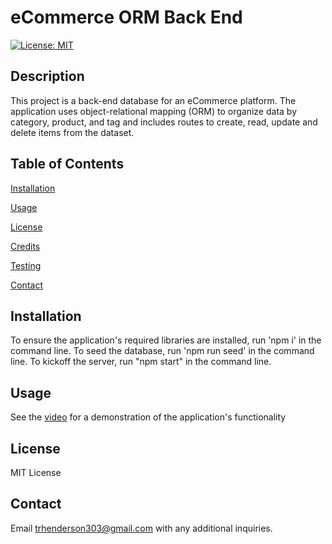 # eCommerce ORM Back End
[![License: MIT](https://img.shields.io/badge/License-MIT-yellow.svg)](https://opensource.org/licenses/MIT)
## Description
This project is a back-end database for an eCommerce platform. The application uses object-relational mapping (ORM) to organize data by category, product, and tag and includes routes to create, read, update and delete items from the dataset.

## Table of Contents
[Installation](#installation)

[Usage](#usage)

[License](#license)

[Credits](#credits)

[Testing](#testing)

[Contact](#contact)

## Installation
To ensure the application's required libraries are installed, run 'npm i' in the command line. To seed the database, run 'npm run seed' in the command line. To kickoff the server, run "npm start" in the command line.

## Usage
See the [video](https://github.com/trhenderson303/ecommerce-back-end/assets/132783253/ddf61055-636f-4f86-b47a-080ae709be39) for a demonstration of the application's functionality

## License
MIT License

## Contact
Email trhenderson303@gmail.com with any additional inquiries.
